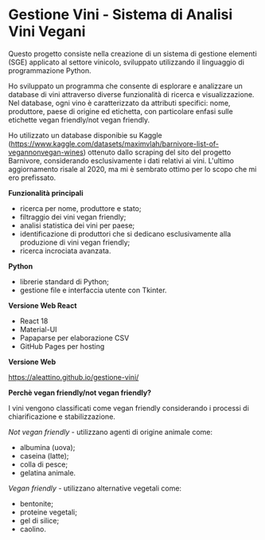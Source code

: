 # Gestione Vini - Sistema di Analisi Vini Vegani
Questo progetto consiste nella creazione di un sistema di gestione elementi (SGE) applicato al settore vinicolo, sviluppato utilizzando il linguaggio di programmazione Python.

Ho sviluppato un programma che consente di esplorare e analizzare un database di vini attraverso diverse funzionalità di ricerca e visualizzazione. Nel database, ogni vino è caratterizzato da attributi specifici: nome, produttore, paese di origine ed etichetta, con particolare enfasi sulle etichette vegan friendly/not vegan friendly.

Ho utilizzato un database disponibie su Kaggle (https://www.kaggle.com/datasets/maximvlah/barnivore-list-of-vegannonvegan-wines) ottenuto dallo scraping del sito del progetto Barnivore, considerando esclusivamente i dati relativi ai vini. 
L'ultimo aggiornamento risale al 2020, ma mi è sembrato ottimo per lo scopo che mi ero prefissato.


**Funzionalità principali**

* ricerca per nome, produttore e stato;
* filtraggio dei vini vegan friendly;
* analisi statistica dei vini per paese;
* identificazione di produttori che si dedicano esclusivamente alla produzione di vini vegan friendly;
* ricerca incrociata avanzata.

**Python**

* librerie standard di Python;
* gestione file e interfaccia utente con Tkinter.


**Versione Web React**

* React 18
* Material-UI
* Papaparse per elaborazione CSV
* GitHub Pages per hosting


**Versione Web**

https://aleattino.github.io/gestione-vini/

**Perchè vegan friendly/not vegan friendly?**

I vini vengono classificati come vegan friendly considerando i processi di chiarificazione e stabilizzazione.

*Not vegan friendly* - utilizzano agenti di origine animale come:

* albumina (uova);
* caseina (latte);
* colla di pesce;
* gelatina animale.


*Vegan friendly* - utilizzano alternative vegetali come:

* bentonite;
* proteine vegetali;
* gel di silice;
* caolino.
